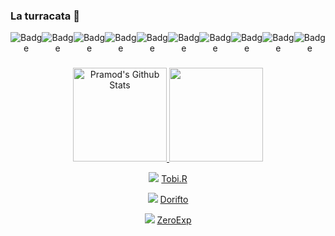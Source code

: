 ### La turracata 👋

<!--
**Zero1Exp/Zero1Exp** is a ✨ _special_ ✨ repository because its `README.md` (this file) appears on your GitHub profile.

Here are some ideas to get you started:

- 🔭 I’m currently working on ...
- 🌱 I’m currently learning ...
- 👯 I’m looking to collaborate on ...
- 🤔 I’m looking for help with ...
- 💬 Ask me about ...
- 📫 How to reach me: ...
- 😄 Pronouns: ...
- ⚡ Fun fact: ...
-->

<div align="center" style="display: flex">
<img alt="Badge" src="https://img.shields.io/badge/html5-%23E34F26.svg?&style=for-the-badge&logo=html5&logoColor=white"/>
<img alt="Badge" src="https://img.shields.io/badge/css3-%231572B6.svg?&style=for-the-badge&logo=css3&logoColor=white"/>
<img alt="Badge" src="https://img.shields.io/badge/Tailwindcss%20-0094de.svg?&style=for-the-badge&logo=Tailwindcss&logoColor=white"/>
<img alt="Badge" src="https://img.shields.io/badge/JavaScript-eed718.svg?&style=for-the-badge&logo=javascript&logoColor=white"/>
<img alt="Badge" src="https://img.shields.io/badge/React-3db8f5.svg?&style=for-the-badge&logo=React&logoColor=white"/>
<img alt="Badge" src="https://img.shields.io/badge/python%20-%2314354C.svg?&style=for-the-badge&logo=python&logoColor=white"/>
<img alt="Badge" src="https://img.shields.io/badge/c++%20-006aff.svg?&style=for-the-badge&logo=C&logoColor=white"/>
<img alt="Badge" src="https://img.shields.io/badge/git%20-%23F05033.svg?&style=for-the-badge&logo=git&logoColor=white"/>
<img alt="Badge" src="https://img.shields.io/badge/-Github-000000?&style=for-the-badge&logo=github&logoColor=white">
<img alt="Badge" src="https://img.shields.io/badge/-VS%20Code-007ACC?&style=for-the-badge&logo=visual%20studio%20code&logoColor=white">
</div>

###

<p align="center">
<a href="https://github.com/Zero1Exp">
  <img height="150em" src="https://github-readme-stats.vercel.app/api?username=Zero1Exp&&show_icons=true&theme=radical" alt="Pramod's Github Stats">
  <img height="150em" src="https://github-readme-stats-eight-theta.vercel.app/api/top-langs/?username=Zero1Exp&layout=compact&langs_count=8&theme=radical"/>
</a>
</p>

<div align="center">
  
<img src="https://img.shields.io/badge/-Instagram-E4405F?&style=for-the-badge&logo=Instagram&logoColor=white"/> [Tobi.R](https://instagram.com/tobi_o.g)
  
<img src="https://img.shields.io/badge/-Twitter-00acee?&style=for-the-badge&logo=Twitter&logoColor=white"/> [Dorifto](https://twitter.com/Dorifto_Z)

<img src="https://img.shields.io/badge/-Steam-171a21?&style=for-the-badge&logo=Steam&logoColor=white"/> [ZeroExp](https://steamcommunity.com/profiles/76561198819189817/)

</div>

